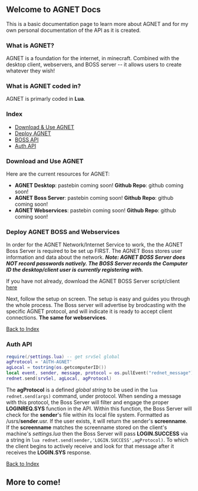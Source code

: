 ## Welcome to AGNET Docs

This is a basic documentation page to learn more about AGNET and for my own personal documentation of the API as it is created.

### What is AGNET?

AGNET is a foundation for the internet, in minecraft. Combined with the desktop client, webservers, and BOSS server -- it allows users to create whatever they wish!

### What is AGNET coded in?

AGNET is primarly coded in **Lua**.

### Index
- [Download & Use AGNET](#download-and-use-agnet)
- [Deploy AGNET](#deploy-agnet-boss-and-webservices)
- [BOSS API](https://agprograms.github.com/bossapi.md/)
- [Auth API](#auth-api)

### Download and Use AGNET
Here are the current resources for AGNET:
- **AGNET Desktop**: pastebin coming soon! **Github Repo**: github coming soon!
- **AGNET Boss Server**: pastebin coming soon! **Github Repo**: github coming soon!
- **AGNET Webservices**: pastebin coming soon! **Github Repo**: github coming soon!

### Deploy AGNET BOSS and Webservices
In order for the AGNET Network/Internet Service to work, the the AGNET Boss Server is required to be set up FIRST. The AGNET Boss stores user information and data about the network. ***Note: AGNET BOSS Server does NOT record passwords natively. The BOSS Server records the Computer ID the desktop/client user is currently registering with.***

If you have not already, download the AGNET BOSS Server script/client [here](#download-and-use-agnet)

Next, follow the setup on screen. The setup is easy and guides you through the whole process. The Boss server will advertise by brodcasting with the specific AGNET protocol, and will indicate it is ready to accept client connections. **The same for webservices**.

[Back to Index](#index)

### Auth API
```lua
require(/settings.lua) -- get srvSel global
agProtocol = 'AUTH-AGNET'
agLocal = tostring(os.getcomputerID())
local event, sender, message, protocol = os.pullEvent("rednet_message")
rednet.send(srvSel, agLocal, agProtocol)
```
The **agProtocol** is a defined *global string* to be used in the ```lua  rednet.send(args)``` command, under protocol. When sending a message with this protocol, the Boss Server will filter and engage the proper **LOGINREQ.SYS** function in the API. Within this function, the Boss Server will check for the **sender**'s file within its local file system. Formatted as /usrs/**sender**.usr. If the user exists, it will return the sender's **screenname**. If the **screenname** matches the screenname stored on the client's machine's *settings.lua* then the Boss Server will pass **LOGIN.SUCCESS** via a string in ```lua rednet.send(sender,'LOGIN.SUCCESS',agProtocol)```. To which the client begins to actively receive and look for that message after it receives the **LOGIN.SYS** response.

[Back to Index](#index)

## More to come!
